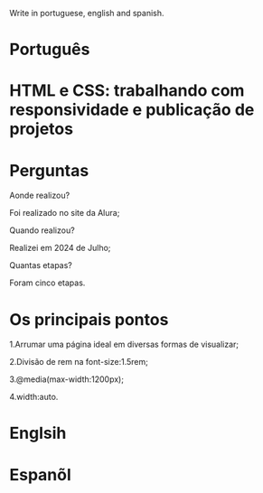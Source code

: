 
Write in portuguese, english and spanish.

# Português

# HTML e CSS: trabalhando com responsividade e publicação de projetos

# Perguntas

Aonde realizou?

Foi realizado no site da Alura;

Quando realizou?

Realizei em 2024 de Julho;

Quantas etapas?

Foram cinco etapas.

# Os principais pontos

1.Arrumar uma página ideal em diversas formas de visualizar;

2.Divisão de rem na font-size:1.5rem;

3.@media(max-width:1200px);

4.width:auto.



# Englsih 





# Espanõl 





